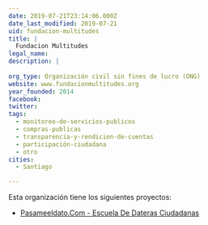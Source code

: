 ```yaml
---
date: 2019-07-21T23:14:06.000Z
date_last_modified: 2019-07-21
uid: fundacion-multitudes
title: |
  Fundacion Multitudes
legal_name: 
description: |
  
org_type: Organización civil sin fines de lucro (ONG)
website: www.fundacionmultitudes.org
year_founded: 2014
facebook: 
twitter: 
tags:
  - monitoreo-de-servicios-publicos
  - compras-publicas
  - transparencia-y-rendicion-de-cuentas
  - participación-ciudadana
  - otro
cities: 
  - Santiago

---
```


Esta organización tiene los siguientes proyectos:

- [Pasameeldato.Com - Escuela De Dateras Ciudadanas](/proyectos/pasameeldato-com-escuela-de-dateras-ciudadanas)
